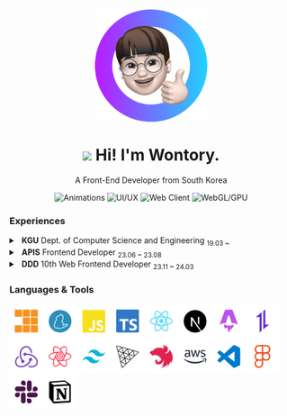 <div align="center">
  <img src="images/memoji.png" width="200" height="200" />
  <h1><img src="https://media.giphy.com/media/hvRJCLFzcasrR4ia7z/giphy.gif" width="25px"> Hi! I'm Wontory.</h1>
  <p>A Front-End Developer from South Korea</p>
    
  ![Animations](https://img.shields.io/badge/animations-grey?style=for-the-badge&color=red)
  ![UI/UX](https://img.shields.io/badge/ui/ux-grey?style=for-the-badge&color=yellow)
  ![Web Client](https://img.shields.io/badge/web_client-grey?style=for-the-badge&color=green)
  ![WebGL/GPU](https://img.shields.io/badge/webgl/gpu-grey?style=for-the-badge&color=blue)
</div>

### Experiences

<details>
<summary>&ensp;<strong>KGU</strong> Dept. of Computer Science and Engineering <sub>19.03 ~ </sub></summary>

  > - **Grade** 3.86 / 4.5 (3.94)
  > - [**CS-HOME**](https://github.com/KGU-CS-HOME) 8th Team Leader <sub>23.01 ~ </sub>
</details>

<details>
<summary>&ensp;<strong>APIS</strong> Frontend Developer <sub>23.06 ~ 23.08</sub></summary>
  
  > - [**Unieum**](https://www.unieum.kr/) &nbsp; | &nbsp; [KYOWON AI Challenge 🥇](https://github.com/wontory/wontory/blob/master/documents/제2회%20교원그룹%20AI챌린지%20대회%20대상.pdf)  
</details>

<details>
<summary>&ensp;<strong>DDD</strong> 10th Web Frontend Developer <sub>23.11 ~ 24.03</sub></summary>
  
  > - [**WaggleWaggle**](https://waggle-dev.vercel.app/)(Rebuilding) &nbsp; | &nbsp; [Repository](https://github.com/DDD-Community/DDD-10-WABLE-WEB)
</details>

### Languages & Tools

<img src="/images/pnpm-color.png" width="60" /><img src="/images/yarn-color.png" width="60" /><img src="/images/javascript-color.png" width="60" /><img src="/images/typescript-color.png" width="60" /><img src="/images/react-color.png" width="60" /><img src="/images/nextdotjs-color.png" width="60" /><img src="/images/astro-color.png" width="60" /><img src="/images/axios-color.png" width="60" /><img src="/images/redux-color.png" width="60" /><img src="/images/reactquery-color.png" width="60" /><img src="/images/tailwindcss-color.png" width="60" /><img src="/images/threedotjs-color.png" width="60" /><img src="/images/nestjs-color.png" width="60" /><img src="/images/amazonaws-color.png" width="60" /><img src="/images/visualstudiocode-color.png" width="60" /><img src="/images/figma-color.png" width="60" /><img src="/images/slack-color.png" width="60" /><img src="/images/notion-color.png" width="60" />
